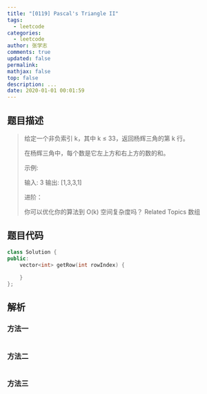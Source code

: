 ```yaml
---
title: "[0119] Pascal's Triangle II"
tags:
  - leetcode
categories:
  - leetcode
author: 张学志
comments: true
updated: false
permalink:
mathjax: false
top: false
description: ...
date: 2020-01-01 00:01:59
---
```


## 题目描述

> 给定一个非负索引 k，其中 k ≤ 33，返回杨辉三角的第 k 行。 
> 
> 
> 
> 在杨辉三角中，每个数是它左上方和右上方的数的和。 
> 
> 示例: 
> 
> 输入: 3
> 输出: [1,3,3,1]
> 
> 
> 进阶： 
> 
> 你可以优化你的算法到 O(k) 空间复杂度吗？ 
> Related Topics 数组

## 题目代码

```cpp
class Solution {
public:
    vector<int> getRow(int rowIndex) {
        
    }
};
```

## 解析

### 方法一

```cpp

```

### 方法二

```cpp

```

### 方法三

```cpp

```

